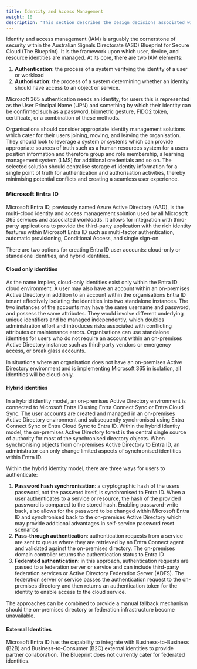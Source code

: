 ```yaml
---
title: Identity and Access Management
weight: 10
description: "This section describes the design decisions associated with Microsoft Entra ID which is the cloud based Authentication and Authorisation service for system(s) built using ASD's Blueprint for Secure Cloud."
---
```


Identity and access management (IAM) is arguably the cornerstone of security within the Australian Signals Directorate (ASD) Blueprint for Secure Cloud (The Blueprint). It is the framework upon which user, device, and resource identities are managed. At its core, there are two IAM elements:

1. **Authentication**: the process of a system verifying the identity of a user or workload
2. **Authorisation**: the process of a system determining whether an identity should have access to an object or service.

Microsoft 365 authentication needs an identity, for users this is represented as the User Principal Name (UPN) and something by which their identity can be confirmed such as a password, biometric gesture, FIDO2 token, certificate, or a combination of these methods.

Organisations should consider appropriate identity management solutions which cater for their users joining, moving, and leaving the organisation. They should look to leverage a system or systems which can provide appropriate sources of truth such as a human resources system for a users position information and therefore group and role membership, a learning management system (LMS) for additional credentials and so on. The selected solution should centralise storage of identity information for a single point of truth for authentication and authorisation activities, thereby minimising potential conflicts and creating a seamless user experience.

### Microsoft Entra ID

Microsoft Entra ID, previously named Azure Active Directory (AAD), is the multi-cloud identity and access management solution used by all Microsoft 365 services and associated workloads. It allows for integration with third-party applications to provide the third-party application with the rich identity features within Microsoft Entra ID such as multi-factor authentication, automatic provisioning, Conditional Access, and single sign-on.

There are two options for creating Entra ID user accounts: cloud-only or standalone identities, and hybrid identities.

#### Cloud only identities

As the name implies, cloud-only identities exist only within the Entra ID cloud environment. A user may also have an account within an on-premises Active Directory in addition to an account within the organisations Entra ID tenant effectively isolating the identities into two standalone instances. The two instances of the accounts may have the same username and password, and possess the same attributes. They would involve different underlying unique identifiers and be managed independently, which doubles administration effort and introduces risks associated with conflicting attributes or maintenance errors. Organisations can use standalone identities for users who do not require an account within an on-premises Active Directory instance such as third-party vendors or emergency access, or break glass accounts.

In situations where an organisation does not have an on-premises Active Directory environment and is implementing Microsoft 365 in isolation, all identities will be cloud-only.

#### Hybrid identities

In a hybrid identity model, an on-premises Active Directory environment is connected to Microsoft Entra ID using Entra Connect Sync or Entra Cloud Sync. The user accounts are created and managed in an on-premises Active Directory environment and subsequently synchronised using Entra Connect Sync or Entra Cloud Sync to Entra ID. Within the hybrid identity model, the on-premises Active Directory forest is the central single source of authority for most of the synchronised directory objects. When synchronising objects from on-premises Active Directory to Entra ID, an administrator can only change limited aspects of synchronised identities within Entra ID.

Within the hybrid identity model, there are three ways for users to authenticate:

1. **Password hash synchronisation**: a cryptographic hash of the users password, not the password itself, is synchronised to Entra ID. When a user authenticates to a service or resource, the hash of the provided password is compared to the stored hash. Enabling password-write back, also allows for the password to be changed within Microsoft Entra ID and synchronised back to the on-premises Active Directory which may provide additional advantages in self-service password reset scenarios
2. **Pass-through authentication**: authentication requests from a service are sent to queue where they are retrieved by an Entra Connect agent and validated against the on-premises directory. The on-premises domain controller returns the authentication status to Entra ID
3. **Federated authentication**: in this approach, authentication requests are passed to a federation server or service and can include third-party federation services or Active Directory Federation Server (ADFS). The federation server or service passes the authentication request to the on-premises directory and then returns an authentication token for the identity to enable access to the cloud service.

The approaches can be combined to provide a manual fallback mechanism should the on-premises directory or federation infrastructure become unavailable.

#### External Identities

Microsoft Entra ID has the capability to integrate with Business-to-Business (B2B) and Business-to-Consumer (B2C) external identities to provide partner collaboration. The Blueprint does not currently cater for federated identities.
